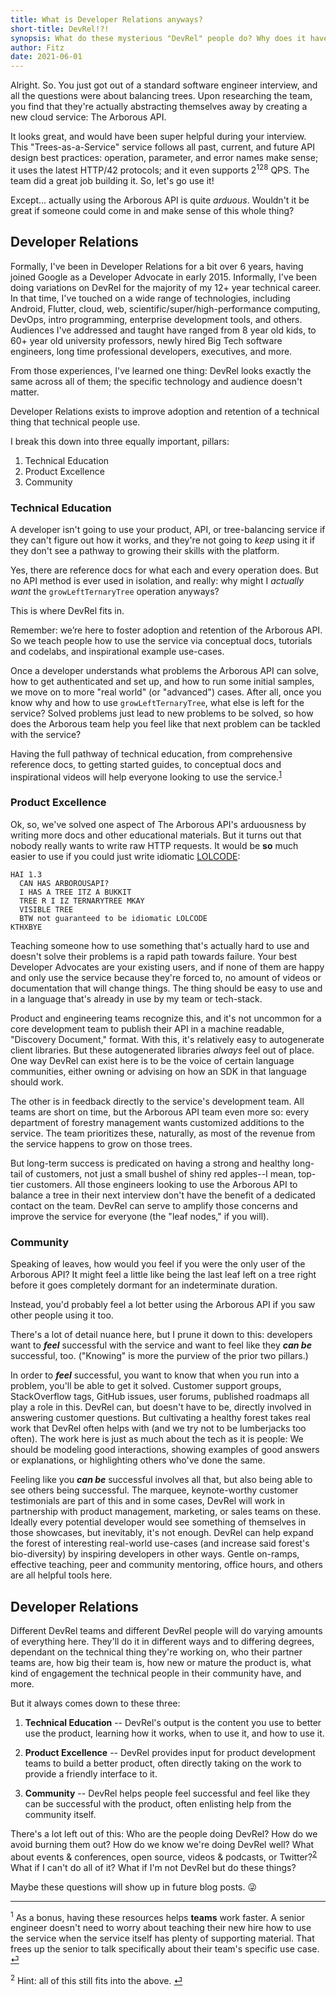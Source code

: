 ```yaml
---
title: What is Developer Relations anyways?
short-title: DevRel!?!
synopsis: What do these mysterious "DevRel" people do? Why does it have to be mysterious?
author: Fitz
date: 2021-06-01
---
```


Alright. So. You just got out of a standard software engineer interview, and all the questions were about balancing trees. Upon researching the team, you find that they're actually abstracting themselves away by creating a new cloud service: The Arborous API.

It looks great, and would have been super helpful during your interview. This "Trees-as-a-Service" service follows all past, current, and future API design best practices: operation, parameter, and error names make sense; it uses the latest HTTP/42 protocols; and it even supports 2<sup>128</sup> QPS. The team did a great job building it. So, let's go use it!

Except... actually using the Arborous API is quite _arduous_. Wouldn't it be great if someone could come in and make sense of this whole thing?

## Developer Relations

Formally, I've been in Developer Relations for a bit over 6 years, having joined Google as a Developer Advocate in early 2015. Informally, I've been doing variations on DevRel for the majority of my 12+ year technical career. In that time, I've touched on a wide range of technologies, including Android, Flutter, cloud, web, scientific/super/high-performance computing, DevOps, intro programming, enterprise development tools, and others. Audiences I've addressed and taught have ranged from 8 year old kids, to 60+ year old university professors, newly hired Big Tech software engineers, long time professional developers, executives, and more.

From those experiences, I've learned one thing: DevRel looks exactly the same across all of them; the specific technology and audience doesn't matter.

Developer Relations exists to improve adoption and retention of a technical thing that technical people use.

I break this down into three equally important, pillars:

1. Technical Education
2. Product Excellence
3. Community

### Technical Education

A developer isn't going to use your product, API, or tree-balancing service if they can't figure out how it works, and they're not going to _keep_ using it if they don't see a pathway to growing their skills with the platform.

Yes, there are reference docs for what each and every operation does. But no API method is ever used in isolation, and really: why might I _actually want_ the `growLeftTernaryTree` operation anyways?

This is where DevRel fits in.

Remember: we’re here to foster adoption and retention of the Arborous API. So we teach people how to use the service via conceptual docs, tutorials and codelabs, and inspirational example use-cases.

Once a developer understands what problems the Arborous API can solve, how to get authenticated and set up, and how to run some initial samples, we move on to more "real world" (or "advanced") cases. After all, once you know why and how to use `growLeftTernaryTree`, what else is left for the service? Solved problems just lead to new problems to be solved, so how does the Arborous team help you feel like that next problem can be tackled with the service?

Having the full pathway of technical education, from comprehensive reference docs, to getting started guides, to conceptual docs and inspirational videos will help everyone looking to use the service.<sup>[1](#1)</sup><a name="1-ret"></a>

### Product Excellence

Ok, so, we've solved one aspect of The Arborous API's arduousness by writing more docs and other educational materials. But it turns out that nobody really wants to write raw HTTP requests. It would be **so** much easier to use if you could just write idiomatic [LOLCODE](https://en.wikipedia.org/wiki/LOLCODE): 

```LOLCODE
HAI 1.3
  CAN HAS ARBOROUSAPI?
  I HAS A TREE ITZ A BUKKIT
  TREE R I IZ TERNARYTREE MKAY
  VISIBLE TREE
  BTW not guaranteed to be idiomatic LOLCODE
KTHXBYE
```

Teaching someone how to use something that's actually hard to use and doesn't solve their problems is a rapid path towards failure. Your best Developer Advocates are your existing users, and if none of them are happy and only use the service because they're forced to, no amount of videos or documentation that will change things. The thing should be easy to use and in a language that's already in use by my team or tech-stack.

Product and engineering teams recognize this, and it's not uncommon for a core development team to publish their API in a machine readable, "Discovery Document," format. With this, it's relatively easy to autogenerate client libraries. But these autogenerated libraries _always_ feel out of place. One way DevRel can exist here is to be the voice of certain language communities, either owning or advising on how an SDK in that language should work.

The other is in feedback directly to the service's development team. All teams are short on time, but the Arborous API team even more so: every department of forestry management wants customized additions to the service. The team prioritizes these, naturally, as most of the revenue from the service happens to grow on those trees.

But long-term success is predicated on having a strong and healthy long-tail of customers, not just a small bushel of shiny red apples--I mean, top-tier customers. All those engineers looking to use the Arborous API to balance a tree in their next interview don't have the benefit of a dedicated contact on the team. DevRel can serve to amplify those concerns and improve the service for everyone (the "leaf nodes," if you will).

### Community

Speaking of leaves, how would you feel if you were the only user of the Arborous API? It might feel a little like being the last leaf left on a tree right before it goes completely dormant for an indeterminate duration.

Instead, you'd probably feel a lot better using the Arborous API if you saw other people using it too.

There's a lot of detail nuance here, but I prune it down to this: developers want to **_feel_** successful with the service and want to feel like they **_can be_** successful, too. ("Knowing" is more the purview of the prior two pillars.)

In order to **_feel_** successful, you want to know that when you run into a problem, you'll be able to get it solved. Customer support groups, StackOverflow tags, GitHub issues, user forums, published roadmaps all play a role in this. DevRel can, but doesn't have to be, directly involved in answering customer questions. But cultivating a healthy forest takes real work that DevRel often helps with (and we try not to be lumberjacks too often). The work here is just as much about the tech as it is people: We should be modeling good interactions, showing examples of good answers or explanations, or highlighting others who've done the same.

Feeling like you **_can be_** successful involves all that, but also being able to see others being successful. The marquee, keynote-worthy customer testimonials are part of this and in some cases, DevRel will work in partnership with product management, marketing, or sales teams on these. Ideally every potential developer would see something of themselves in those showcases, but inevitably, it's not enough. DevRel can help expand the forest of interesting real-world use-cases (and increase said forest's bio-diversity) by inspiring developers in other ways. Gentle on-ramps, effective teaching, peer and community mentoring, office hours, and others are all helpful tools here.

## Developer Relations

Different DevRel teams and different DevRel people will do varying amounts of everything here. They'll do it in different ways and to differing degrees, dependant on the technical thing they're working on, who their partner teams are, how big their team is, how new or mature the product is, what kind of engagement the technical people in their community have, and more.

But it always comes down to these three:

1. **Technical Education**
-- DevRel's output is the content you use to better use the product, learning how it works, when to use it, and how to use it.

2. **Product Excellence**
-- DevRel provides input for product development teams to build a better product, often directly taking on the work to provide a friendly interface to it.
  
3. **Community**
-- DevRel helps people feel successful and feel like they can be successful with the product, often enlisting help from the community itself.

There's a lot left out of this: Who are the people doing DevRel? How do we avoid burning them out? How do we know we're doing DevRel well? What about events & conferences, open source, videos & podcasts, or Twitter?<sup>[2](#2)</sup><a name="2-ret"></a> What if I can't do all of it? What if I'm not DevRel but do these things?

Maybe these questions will show up in future blog posts. 😜

---

<sup><a name="1">1</a></sup> As a bonus, having these resources helps **teams** work faster. A senior engineer doesn't need to worry about teaching their new hire how to use the service when the service itself has plenty of supporting material. That frees up the senior to talk specifically about their team's specific use case. [⏎](#1-ret)

<sup><a name="2">2</a></sup> Hint: all of this still fits into the above. [⏎](#2-ret)